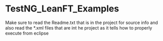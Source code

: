 # TestNG_LeanFT_Examples

Make sure to read the Readme.txt that is in the project for source info and also read the *.xml files that are int he project as it tells how to properly execute from eclipse
